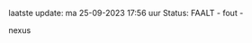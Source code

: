 laatste update: 
ma 25-09-2023 17:56   uur 
Status: FAALT - fout - 
<div class="service R">nexus</div>